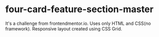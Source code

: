 # four-card-feature-section-master

It's a challenge from frontendmentor.io.
Uses only HTML and CSS(no framework).
Responsive layout created using CSS Grid.
